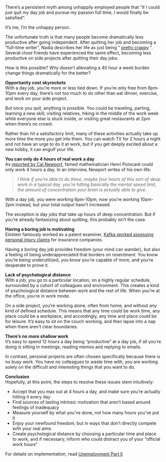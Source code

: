 There’s a persistent myth among unhappily employed people that “if I could just quit my day job and pursue my passion full time, I would finally be satisfied”.

It’s me, I’m the unhappy person.

The unfortunate truth is that many people become dramatically less productive after going independent. After quitting her job and becoming a “full-time writer”, Nadia describes her life as just being “ [pretty crappy](https://nadia.xyz/phd) ”. Several close friends have experienced the same effect, becoming less productive on side projects after quitting their day jobs.

How is this possible? Why doesn’t alleviating a 40 hour a week burden change things dramatically for the better?

**Opportunity cost skyrockets**  
With a day job, you’re more or less tied down. If you’re only free from 6pm-10pm every day, there’s not too much to do other than eat dinner, exercise, and work on your side project.

But once you quit, anything is possible. You could be traveling, parting, learning a new skill, visiting relatives, hiking in the middle of the work week while everyone else is stuck inside, or visiting great restaurants at 2pm when there’s no crowd.

Rather than hit a satisfactory limit, many of these activities actually take up more time the more you get into them. You can watch TV for 2 hours a night and not have an urge to do it at work, but if you get deeply excited about a new hobby, it can engulf your life.

**You can only do 4 hours of real work a day**  
As [reported by Cal Newport](https://www.calnewport.com/blog/2012/08/31/henri-poincares-four-hour-work-day/), famed mathematician Henri Poincaré could only work 4 hours a day. In an interview, Newport writes of his own life:

> _I think if you’re able to do three, maybe four hours of this sort of deep work in a typical day, you’re hitting basically the mental speed limit, the amount of concentration your brain is actually able to give._

With a day job, you were working 6pm-10pm, now you’re working 10am-2pm instead, but your total output hasn’t increased.

The exception is day jobs that take up hours of deep concentration. But if you’re already fantasizing about quitting, this probably isn’t the case.

**Having a boring job is motivating**  
Einstein famously worked as a patent examiner, [Kafka worked assessing personal injury claims](https://en.wikipedia.org/wiki/Franz_Kafka#Employment) for insurance companies.

Having a boring day job provides freedom (your mind can wander), but also a feeling of being underappreciated that borders on resentment. You know you’re being underutilized, you know you’re capable of more, and you’re desperate to prove it.

**Lack of psychological distance**  
With a job, you go to a particular location, on a highly regular schedule, surrounded by a cohort of colleagues and environment. This creates a kind of psychological distance between work and the rest of life. When you’re at the office, you’re in work mode.

On a side project, you’re working alone, often from home, and without any kind of defined schedule. This means that any time could be work time, any place could be a workplace, and accordingly, any time and place could be for leisure. It’s easy to sit on the couch working, and then lapse into a nap when there aren’t clear boundaries.

**There’s no more shallow work**  
It’s easy to spend 12 hours a day being “productive” at a day job, if all you’re doing is sitting in meetings, reading memos and replying to emails.

In contrast, personal projects are often chosen specifically because there is no busy work. You have no colleagues to waste time with, you are working solely on the difficult and interesting things that you want to do.

**Conclusion**  
Hopefully, at this point, the steps to resolve these issues stem intuitively:

-   Accept that you max out at 4 hours a day, and make sure you’re actually hitting it every day
-   Find sources of lasting intrinsic motivation that aren’t based around feelings of inadequacy
-   Measure yourself by what you’ve done, not how many hours you’ve put it
-   Enjoy your newfound freedom, but in ways that don’t directly compete with your real aims
-   Create psychological distance by choosing a particular time and place to work, and if necessary, inform who could distract you of your “official work hours”

For details on implementation, read [Unemployment Part II](https://applieddivinitystudies.com/2020/09/03/quitting-II/)